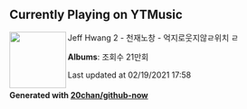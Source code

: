 ## Currently Playing on YTMusic

[<img align="left" width="100" src="https://i.ytimg.com/vi/aElCJOA-orM/sddefault.jpg?sqp=-oaymwEWCJADEOEBIAQqCghqEJQEGHgg6AJIWg&rs">](https://music.youtube.com/channel/UC96bNVF-1CWoa2sQesTtuQQ)

Jeff Hwang 2 - 천재노창 - 억지로웃지않ㄹ위치 ㄹ

**Albums**: 조회수 21만회

Last updated at 02/19/2021 17:58

#### Generated with [20chan/github-now](https://github.com/20chan/github-now)


<!--
**20chan/20chan** is a ✨ _special_ ✨ repository because its `README.md` (this file) appears on your GitHub profile.

Here are some ideas to get you started:

- 🔭 I’m currently working on ...
- 🌱 I’m currently learning ...
- 👯 I’m looking to collaborate on ...
- 🤔 I’m looking for help with ...
- 💬 Ask me about ...
- 📫 How to reach me: ...
- 😄 Pronouns: ...
- ⚡ Fun fact: ...
-->
